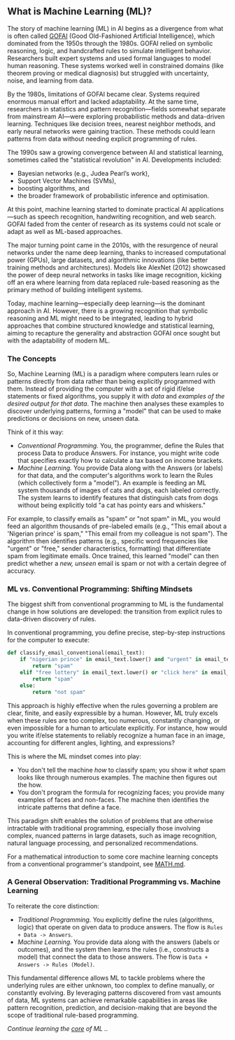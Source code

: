 
## What is Machine Learning (ML)?

The story of machine learning (ML) in AI begins as a divergence from what is often called [GOFAI](./../gofai/)
(Good Old-Fashioned Artificial Intelligence), which dominated from the 1950s through the 1980s. GOFAI relied
on symbolic reasoning, logic, and handcrafted rules to simulate intelligent behavior. Researchers built expert
systems and used formal languages to model human reasoning. These systems worked well in constrained domains
(like theorem proving or medical diagnosis) but struggled with uncertainty, noise, and learning from data.

By the 1980s, limitations of GOFAI became clear. Systems required enormous manual effort and lacked adaptability.
At the same time, researchers in statistics and pattern recognition—fields somewhat separate from mainstream
AI—were exploring probabilistic methods and data-driven learning. Techniques like decision trees, nearest
neighbor methods, and early neural networks were gaining traction. These methods could learn patterns from
data without needing explicit programming of rules.

The 1990s saw a growing convergence between AI and statistical learning, sometimes called the "statistical
revolution" in AI. Developments included:
- Bayesian networks (e.g., Judea Pearl’s work),
- Support Vector Machines (SVMs),
- boosting algorithms, and
- the broader framework of probabilistic inference and optimisation.

At this point, machine learning started to dominate practical AI applications—such as speech recognition,
handwriting recognition, and web search. GOFAI faded from the center of research as its systems could not
scale or adapt as well as ML-based approaches.

The major turning point came in the 2010s, with the resurgence of neural networks under the name deep
learning, thanks to increased computational power (GPUs), large datasets, and algorithmic innovations
(like better training methods and architectures). Models like AlexNet (2012) showcased the power of deep
neural networks in tasks like image recognition, kicking off an era where learning from data replaced
rule-based reasoning as the primary method of building intelligent systems.

Today, machine learning—especially deep learning—is the dominant approach in AI. However, there is a
growing recognition that symbolic reasoning and ML might need to be integrated, leading to hybrid approaches
that combine structured knowledge and statistical learning, aiming to recapture the generality and
abstraction GOFAI once sought but with the adaptability of modern ML.


### The Concepts

So, Machine Learning (ML) is a paradigm where computers learn rules or patterns directly from data rather
than being explicitly programmed with them. Instead of providing the computer with a set of rigid if/else
statements or fixed algorithms, you supply it with *data* and *examples of the desired output for that data*.
The machine then analyses these examples to discover underlying patterns, forming a "model" that can be
used to make predictions or decisions on new, unseen data.

Think of it this way:

* *Conventional Programming.* You, the programmer, define the Rules that process Data to produce Answers.
  For instance, you might write code that specifies exactly how to calculate a tax based on income brackets.  
* *Machine Learning.* You provide Data along with the Answers (or labels) for that data, and the computer's
  algorithms work to learn the Rules (which collectively form a "model"). An example is feeding an ML
  system thousands of images of cats and dogs, each labeled correctly. The system learns to identify
  features that distinguish cats from dogs without being explicitly told "a cat has pointy ears and whiskers."

For example, to classify emails as "spam" or "not spam" in ML, you would feed an algorithm thousands of
pre-labeled emails (e.g., "This email about a 'Nigerian prince' is spam," "This email from my colleague
is not spam"). The algorithm then identifies patterns (e.g., specific word frequencies like "urgent" or
"free," sender characteristics, formatting) that differentiate spam from legitimate emails. Once trained,
this learned "model" can then predict whether a *new, unseen* email is spam or not with a certain degree
of accuracy.


### ML vs. Conventional Programming: Shifting Mindsets

The biggest shift from conventional programming to ML is the fundamental change in how solutions are developed:
the transition from explicit rules to data-driven discovery of rules.

In conventional programming, you define precise, step-by-step instructions for the computer to execute:

```python
def classify_email_conventional(email_text):  
    if "nigerian prince" in email_text.lower() and "urgent" in email_text.lower():  
        return "spam"  
    elif "free lottery" in email_text.lower() or "click here" in email_text.lower():  
        return "spam"  
    else:  
        return "not spam"
```

This approach is highly effective when the rules governing a problem are clear, finite, and easily expressible
by a human. However, ML truly excels when these rules are too complex, too numerous, constantly changing, or
even impossible for a human to articulate explicitly. For instance, how would you write if/else statements to
reliably recognize a human face in an image, accounting for different angles, lighting, and expressions?

This is where the ML mindset comes into play:

* You don't tell the machine *how* to classify spam; you show it *what* spam looks like through numerous examples.
  The machine then figures out the how.  
* You don't program the formula for recognizing faces; you provide many examples of faces and non-faces. The
  machine then identifies the intricate patterns that define a face.

This paradigm shift enables the solution of problems that are otherwise intractable with traditional programming,
especially  those involving complex, nuanced patterns in large datasets, such as image recognition, natural language
processing, and personalized recommendations.

For a mathematical introduction to some core machine learning concepts from a conventional programmer's standpoint,
see [MATH.md](./MATH.md).


### A General Observation: Traditional Programming vs. Machine Learning

To reiterate the core distinction:

* *Traditional Programming.* You explicitly define the rules (algorithms, logic) that operate on given data to produce
  answers. The flow is `Rules + Data -> Answers`.  
* *Machine Learning.* You provide data along with the answers (labels or outcomes), and the system then learns the
  rules (i.e., constructs a model) that connect the data to those answers. The flow is `Data + Answers -> Rules (Model)`.

This fundamental difference allows ML to tackle problems where the underlying rules are either unknown, too complex to
define manually, or constantly evolving. By leveraging patterns discovered from vast amounts of data, ML systems can
achieve remarkable capabilities in areas like pattern recognition, prediction, and decision-making that are beyond the
scope of traditional rule-based programming.

*Continue learning the [core](./CORE.md) of ML ..*
